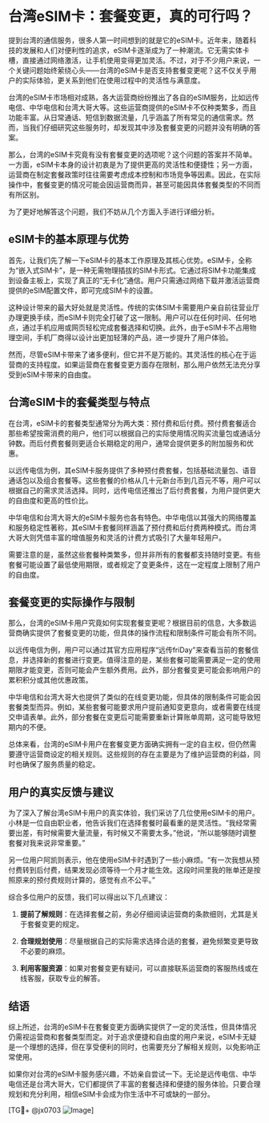 # 台湾eSIM卡：套餐变更，真的可行吗？

提到台湾的通信服务，很多人第一时间想到的就是它的eSIM卡。近年来，随着科技的发展和人们对便利性的追求，eSIM卡逐渐成为了一种潮流。它无需实体卡槽，直接通过网络激活，让手机使用变得更加灵活。不过，对于不少用户来说，一个关键问题始终萦绕心头——台湾的eSIM卡是否支持套餐变更呢？这不仅关乎用户的实际体验，更关系到他们在使用过程中的灵活性与满意度。

台湾的eSIM卡市场相对成熟，各大运营商纷纷推出了各自的eSIM服务，比如远传电信、中华电信和台湾大哥大等。这些运营商提供的eSIM卡不仅种类繁多，而且功能丰富。从日常通话、短信到数据流量，几乎涵盖了所有常见的通信需求。然而，当我们仔细研究这些服务时，却发现其中涉及套餐变更的问题并没有明确的答案。

那么，台湾的eSIM卡究竟有没有套餐变更的选项呢？这个问题的答案并不简单。一方面，eSIM卡本身的设计初衷是为了提供更高的灵活性和便捷性；另一方面，运营商在制定套餐政策时往往需要考虑成本控制和市场竞争等因素。因此，在实际操作中，套餐变更的情况可能会因运营商而异，甚至可能因具体套餐类型的不同而有所区别。

为了更好地解答这个问题，我们不妨从几个方面入手进行详细分析。

## eSIM卡的基本原理与优势

首先，让我们先了解一下eSIM卡的基本工作原理及其核心优势。eSIM卡，全称为“嵌入式SIM卡”，是一种无需物理插拔的SIM卡形式。它通过将SIM卡功能集成到设备主板上，实现了真正的“无卡化”通信。用户只需通过网络下载并激活运营商提供的eSIM配置文件，即可完成SIM卡的设置。

这种设计带来的最大好处就是灵活性。传统的实体SIM卡需要用户亲自前往营业厅办理更换手续，而eSIM卡则完全打破了这一限制。用户可以在任何时间、任何地点，通过手机应用或网页轻松完成套餐选择和切换。此外，由于eSIM卡不占用物理空间，手机厂商得以设计出更加轻薄的产品，进一步提升了用户体验。

然而，尽管eSIM卡带来了诸多便利，但它并不是万能的。其灵活性的核心在于运营商的支持程度。如果运营商在套餐变更方面存在限制，那么用户依然无法充分享受到eSIM卡带来的自由度。

## 台湾eSIM卡的套餐类型与特点

在台湾，eSIM卡的套餐类型通常分为两大类：预付费和后付费。预付费套餐适合那些希望按需消费的用户，他们可以根据自己的实际使用情况购买流量包或通话分钟数。而后付费套餐则更适合长期稳定的用户，通常会提供更多的附加服务和优惠。

以远传电信为例，其eSIM卡服务提供了多种预付费套餐，包括基础流量包、语音通话包以及组合套餐等。这些套餐的价格从几十元新台币到几百元不等，用户可以根据自己的需求灵活选择。同时，远传电信还推出了后付费套餐，为用户提供更大的自由度和更高的性价比。

中华电信和台湾大哥大的eSIM卡服务也各有特色。中华电信以其强大的网络覆盖和服务稳定性著称，其eSIM卡套餐同样涵盖了预付费和后付费两种模式。而台湾大哥大则凭借丰富的增值服务和灵活的计费方式吸引了大量年轻用户。

需要注意的是，虽然这些套餐种类繁多，但并非所有的套餐都支持随时变更。有些套餐可能设置了最低使用期限，或者规定了变更条件，这在一定程度上限制了用户的自由度。

## 套餐变更的实际操作与限制

那么，台湾的eSIM卡用户究竟如何实现套餐变更呢？根据目前的信息，大多数运营商确实提供了套餐变更的功能，但具体的操作流程和限制条件可能会有所不同。

以远传电信为例，用户可以通过其官方应用程序“远传friDay”来查看当前的套餐信息，并选择新的套餐进行变更。值得注意的是，某些套餐可能需要满足一定的使用期限才能变更，否则可能会产生额外费用。此外，部分套餐变更可能会影响用户的累积积分或其他优惠政策。

中华电信和台湾大哥大也提供了类似的在线变更功能，但具体的限制条件可能会因套餐类型而异。例如，某些套餐可能要求用户提前通知变更意向，或者需要在线提交申请表单。此外，部分套餐在变更后可能需要重新计算账单周期，这可能导致短期内的不便。

总体来看，台湾的eSIM卡用户在套餐变更方面确实拥有一定的自主权，但仍然需要遵守运营商设定的相关规则。这些规则的存在主要是为了维护运营商的利益，同时也确保了服务质量的稳定。

## 用户的真实反馈与建议

为了深入了解台湾eSIM卡用户的真实体验，我们采访了几位使用eSIM卡的用户。小林是一位自由职业者，他告诉我们在选择套餐时最看重的是灵活性。“我经常需要出差，有时候需要大量流量，有时候又不需要太多。”他说，“所以能够随时调整套餐对我来说非常重要。”

另一位用户阿凯则表示，他在使用eSIM卡时遇到了一些小麻烦。“有一次我想从预付费转到后付费，结果发现必须等待一个月才能生效。这段时间里我的账单还是按照原来的预付费规则计算的，感觉有点不公平。”

综合多位用户的反馈，我们可以得出以下几点建议：

1. **提前了解规则**：在选择套餐之前，务必仔细阅读运营商的条款细则，尤其是关于套餐变更的规定。
   
2. **合理规划使用**：尽量根据自己的实际需求选择合适的套餐，避免频繁变更导致不必要的麻烦。

3. **利用客服资源**：如果对套餐变更有疑问，可以直接联系运营商的客服热线或在线客服，获取专业的解答。

## 结语

综上所述，台湾的eSIM卡在套餐变更方面确实提供了一定的灵活性，但具体情况仍需视运营商和套餐类型而定。对于追求便捷和自由度的用户来说，eSIM卡无疑是一个理想的选择，但在享受便利的同时，也需要充分了解相关规则，以免影响正常使用。

如果你对台湾的eSIM卡服务感兴趣，不妨亲自尝试一下。无论是远传电信、中华电信还是台湾大哥大，它们都提供了丰富的套餐选择和便捷的服务体验。只要合理规划和充分利用，相信eSIM卡会成为你生活中不可或缺的一部分。

[TG💪+ @jx0703 ![Image](https://github.com/user-attachments/assets/dbca1d08-cadb-493c-b0ec-ad6f7a83f270)]